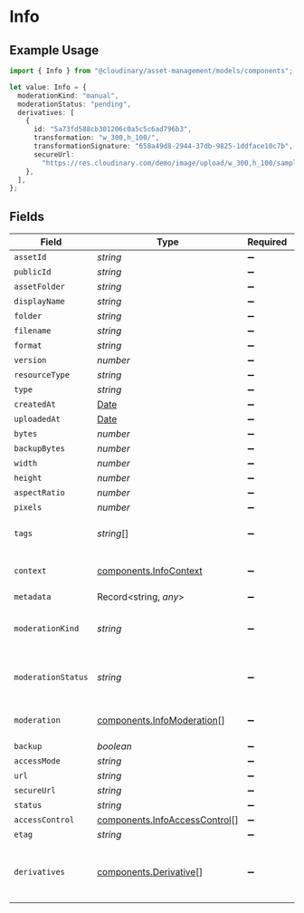 # Info

## Example Usage

```typescript
import { Info } from "@cloudinary/asset-management/models/components";

let value: Info = {
  moderationKind: "manual",
  moderationStatus: "pending",
  derivatives: [
    {
      id: "5a73fd588cb301206c0a5c5c6ad796b3",
      transformation: "w_300,h_100/",
      transformationSignature: "658a49d8-2944-37db-9825-1ddface10c7b",
      secureUrl:
        "https://res.cloudinary.com/demo/image/upload/w_300,h_100/sample",
    },
  ],
};
```

## Fields

| Field                                                                                         | Type                                                                                          | Required                                                                                      | Description                                                                                   | Example                                                                                       |
| --------------------------------------------------------------------------------------------- | --------------------------------------------------------------------------------------------- | --------------------------------------------------------------------------------------------- | --------------------------------------------------------------------------------------------- | --------------------------------------------------------------------------------------------- |
| `assetId`                                                                                     | *string*                                                                                      | :heavy_minus_sign:                                                                            | N/A                                                                                           |                                                                                               |
| `publicId`                                                                                    | *string*                                                                                      | :heavy_minus_sign:                                                                            | N/A                                                                                           |                                                                                               |
| `assetFolder`                                                                                 | *string*                                                                                      | :heavy_minus_sign:                                                                            | N/A                                                                                           |                                                                                               |
| `displayName`                                                                                 | *string*                                                                                      | :heavy_minus_sign:                                                                            | N/A                                                                                           |                                                                                               |
| `folder`                                                                                      | *string*                                                                                      | :heavy_minus_sign:                                                                            | N/A                                                                                           |                                                                                               |
| `filename`                                                                                    | *string*                                                                                      | :heavy_minus_sign:                                                                            | N/A                                                                                           |                                                                                               |
| `format`                                                                                      | *string*                                                                                      | :heavy_minus_sign:                                                                            | N/A                                                                                           |                                                                                               |
| `version`                                                                                     | *number*                                                                                      | :heavy_minus_sign:                                                                            | N/A                                                                                           |                                                                                               |
| `resourceType`                                                                                | *string*                                                                                      | :heavy_minus_sign:                                                                            | N/A                                                                                           |                                                                                               |
| `type`                                                                                        | *string*                                                                                      | :heavy_minus_sign:                                                                            | N/A                                                                                           |                                                                                               |
| `createdAt`                                                                                   | [Date](https://developer.mozilla.org/en-US/docs/Web/JavaScript/Reference/Global_Objects/Date) | :heavy_minus_sign:                                                                            | N/A                                                                                           |                                                                                               |
| `uploadedAt`                                                                                  | [Date](https://developer.mozilla.org/en-US/docs/Web/JavaScript/Reference/Global_Objects/Date) | :heavy_minus_sign:                                                                            | N/A                                                                                           |                                                                                               |
| `bytes`                                                                                       | *number*                                                                                      | :heavy_minus_sign:                                                                            | N/A                                                                                           |                                                                                               |
| `backupBytes`                                                                                 | *number*                                                                                      | :heavy_minus_sign:                                                                            | N/A                                                                                           |                                                                                               |
| `width`                                                                                       | *number*                                                                                      | :heavy_minus_sign:                                                                            | N/A                                                                                           |                                                                                               |
| `height`                                                                                      | *number*                                                                                      | :heavy_minus_sign:                                                                            | N/A                                                                                           |                                                                                               |
| `aspectRatio`                                                                                 | *number*                                                                                      | :heavy_minus_sign:                                                                            | N/A                                                                                           |                                                                                               |
| `pixels`                                                                                      | *number*                                                                                      | :heavy_minus_sign:                                                                            | N/A                                                                                           |                                                                                               |
| `tags`                                                                                        | *string*[]                                                                                    | :heavy_minus_sign:                                                                            | Included if 'tags=true' parameter is used.                                                    |                                                                                               |
| `context`                                                                                     | [components.InfoContext](../../models/components/infocontext.md)                              | :heavy_minus_sign:                                                                            | Included if 'context=true' parameter is used.                                                 |                                                                                               |
| `metadata`                                                                                    | Record<string, *any*>                                                                         | :heavy_minus_sign:                                                                            | N/A                                                                                           |                                                                                               |
| `moderationKind`                                                                              | *string*                                                                                      | :heavy_minus_sign:                                                                            | The type of moderation applied to the asset.                                                  | manual                                                                                        |
| `moderationStatus`                                                                            | *string*                                                                                      | :heavy_minus_sign:                                                                            | The current status of the moderation process for the asset.                                   | pending                                                                                       |
| `moderation`                                                                                  | [components.InfoModeration](../../models/components/infomoderation.md)[]                      | :heavy_minus_sign:                                                                            | Included if 'moderations=true' parameter is used.                                             |                                                                                               |
| `backup`                                                                                      | *boolean*                                                                                     | :heavy_minus_sign:                                                                            | N/A                                                                                           |                                                                                               |
| `accessMode`                                                                                  | *string*                                                                                      | :heavy_minus_sign:                                                                            | N/A                                                                                           |                                                                                               |
| `url`                                                                                         | *string*                                                                                      | :heavy_minus_sign:                                                                            | N/A                                                                                           |                                                                                               |
| `secureUrl`                                                                                   | *string*                                                                                      | :heavy_minus_sign:                                                                            | N/A                                                                                           |                                                                                               |
| `status`                                                                                      | *string*                                                                                      | :heavy_minus_sign:                                                                            | N/A                                                                                           |                                                                                               |
| `accessControl`                                                                               | [components.InfoAccessControl](../../models/components/infoaccesscontrol.md)[]                | :heavy_minus_sign:                                                                            | N/A                                                                                           |                                                                                               |
| `etag`                                                                                        | *string*                                                                                      | :heavy_minus_sign:                                                                            | N/A                                                                                           |                                                                                               |
| `derivatives`                                                                                 | [components.Derivative](../../models/components/derivative.md)[]                              | :heavy_minus_sign:                                                                            | Included if 'derived=true' parameter is used. Array of derived resources.                     |                                                                                               |